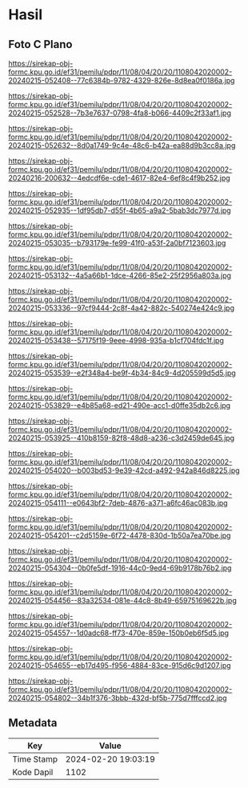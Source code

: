 # Hasil

## Foto C Plano

https://sirekap-obj-formc.kpu.go.id/ef31/pemilu/pdpr/11/08/04/20/20/1108042020002-20240215-052408--77c6384b-9782-4329-826e-8d8ea0f0186a.jpg

https://sirekap-obj-formc.kpu.go.id/ef31/pemilu/pdpr/11/08/04/20/20/1108042020002-20240215-052528--7b3e7637-0798-4fa8-b066-4409c2f33af1.jpg

https://sirekap-obj-formc.kpu.go.id/ef31/pemilu/pdpr/11/08/04/20/20/1108042020002-20240215-052632--8d0a1749-9c4e-48c6-b42a-ea88d9b3cc8a.jpg

https://sirekap-obj-formc.kpu.go.id/ef31/pemilu/pdpr/11/08/04/20/20/1108042020002-20240216-200632--4edcdf6e-cde1-4617-82e4-6ef8c4f9b252.jpg

https://sirekap-obj-formc.kpu.go.id/ef31/pemilu/pdpr/11/08/04/20/20/1108042020002-20240215-052935--1df95db7-d55f-4b65-a9a2-5bab3dc7977d.jpg

https://sirekap-obj-formc.kpu.go.id/ef31/pemilu/pdpr/11/08/04/20/20/1108042020002-20240215-053035--b793179e-fe99-41f0-a53f-2a0bf7123603.jpg

https://sirekap-obj-formc.kpu.go.id/ef31/pemilu/pdpr/11/08/04/20/20/1108042020002-20240215-053132--4a5a66b1-1dce-4266-85e2-25f2956a803a.jpg

https://sirekap-obj-formc.kpu.go.id/ef31/pemilu/pdpr/11/08/04/20/20/1108042020002-20240215-053336--97cf9444-2c8f-4a42-882c-540274e424c9.jpg

https://sirekap-obj-formc.kpu.go.id/ef31/pemilu/pdpr/11/08/04/20/20/1108042020002-20240215-053438--57175f19-9eee-4998-935a-b1cf704fdc1f.jpg

https://sirekap-obj-formc.kpu.go.id/ef31/pemilu/pdpr/11/08/04/20/20/1108042020002-20240215-053539--e2f348a4-be9f-4b34-84c9-4d205599d5d5.jpg

https://sirekap-obj-formc.kpu.go.id/ef31/pemilu/pdpr/11/08/04/20/20/1108042020002-20240215-053829--e4b85a68-ed21-490e-acc1-d0ffe35db2c6.jpg

https://sirekap-obj-formc.kpu.go.id/ef31/pemilu/pdpr/11/08/04/20/20/1108042020002-20240215-053925--410b8159-82f8-48d8-a236-c3d2459de645.jpg

https://sirekap-obj-formc.kpu.go.id/ef31/pemilu/pdpr/11/08/04/20/20/1108042020002-20240215-054020--b003bd53-9e39-42cd-a492-942a846d8225.jpg

https://sirekap-obj-formc.kpu.go.id/ef31/pemilu/pdpr/11/08/04/20/20/1108042020002-20240215-054111--e0643bf2-7deb-4876-a371-a6fc46ac083b.jpg

https://sirekap-obj-formc.kpu.go.id/ef31/pemilu/pdpr/11/08/04/20/20/1108042020002-20240215-054201--c2d5159e-6f72-4478-830d-1b50a7ea70be.jpg

https://sirekap-obj-formc.kpu.go.id/ef31/pemilu/pdpr/11/08/04/20/20/1108042020002-20240215-054304--0b0fe5df-1916-44c0-9ed4-69b9178b76b2.jpg

https://sirekap-obj-formc.kpu.go.id/ef31/pemilu/pdpr/11/08/04/20/20/1108042020002-20240215-054456--83a32534-081e-44c8-8b49-65975169622b.jpg

https://sirekap-obj-formc.kpu.go.id/ef31/pemilu/pdpr/11/08/04/20/20/1108042020002-20240215-054557--1d0adc68-ff73-470e-859e-150b0eb6f5d5.jpg

https://sirekap-obj-formc.kpu.go.id/ef31/pemilu/pdpr/11/08/04/20/20/1108042020002-20240215-054655--eb17d495-f956-4884-83ce-915d6c9d1207.jpg

https://sirekap-obj-formc.kpu.go.id/ef31/pemilu/pdpr/11/08/04/20/20/1108042020002-20240215-054802--34b1f376-3bbb-432d-bf5b-775d7fffccd2.jpg


## Metadata

| Key        | Value               |
| ---------- | ------------------- |
| Time Stamp | 2024-02-20 19:03:19 |
| Kode Dapil | 1102                |



